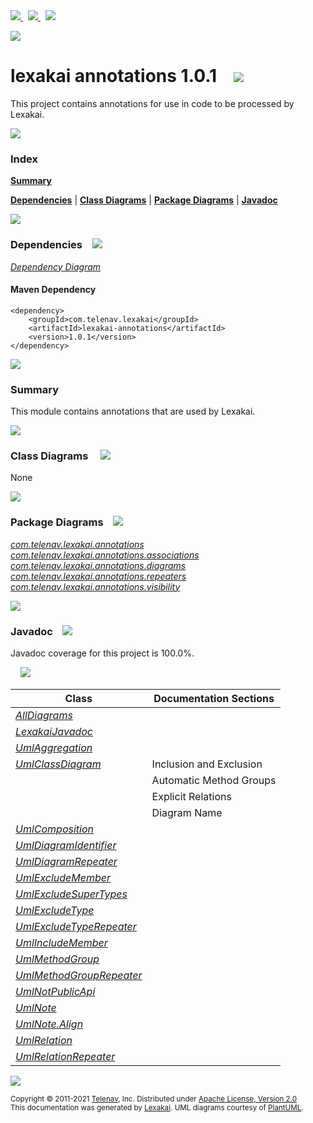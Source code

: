 [//]: # (start-user-text)

<a href="https://www.lexakai.org">
<img src="https://telenav.github.io/telenav-assets/images/icons/web-32.png" srcset="https://telenav.github.io/telenav-assets/images/icons/web-32-2x.png 2x"/>
</a>
&nbsp;
<a href="https://twitter.com/openlexakai">
<img src="https://telenav.github.io/telenav-assets/logos/twitter/twitter-32.png" srcset="https://telenav.github.io/telenav-assets/images/logos/twitter/twitter-32-2x.png 2x"/>
</a>
&nbsp;
<a href="https://lexakai.zulipchat.com">
<img src="https://telenav.github.io/telenav-assets/images/zulip-32.png" srcset="https://telenav.github.io/telenav-assets/images/logos/zulip/zulip-32-2x.png 2x"/>
</a>

<p></p>

<img src="https://telenav.github.io/telenav-assets/images/lexakai-background-1024.png" srcset="https://telenav.github.io/telenav-assets/images/backgrounds/lexakai-background-1024-2x.png 2x"/>

[//]: # (end-user-text)

# lexakai annotations 1.0.1 &nbsp;&nbsp; <img src="https://telenav.github.io/telenav-assets/images/icons//annotation-32.png" srcset="https://telenav.github.io/telenav-assets/images/icons//annotation-32-2x.png 2x"/>

This project contains annotations for use in code to be processed by Lexakai.

<img src="https://telenav.github.io/telenav-assets/images/separators/horizontal-line-512.png" srcset="https://telenav.github.io/telenav-assets/images/separators/horizontal-line-512-2x.png 2x"/>

### Index

[**Summary**](#summary)  

[**Dependencies**](#dependencies) | [**Class Diagrams**](#class-diagrams) | [**Package Diagrams**](#package-diagrams) | [**Javadoc**](#javadoc)

<img src="https://telenav.github.io/telenav-assets/images/separators/horizontal-line-512.png" srcset="https://telenav.github.io/telenav-assets/images/separators/horizontal-line-512-2x.png 2x"/>

### Dependencies <a name="dependencies"></a> &nbsp;&nbsp; <img src="https://telenav.github.io/telenav-assets/images/icons/dependencies-32.png" srcset="https://telenav.github.io/telenav-assets/images/icons/dependencies-32-2x.png 2x"/>

[*Dependency Diagram*](https://www.lexakai.org/1.0.1/lexakai/lexakai-annotations/documentation/diagrams/dependencies.svg)

#### Maven Dependency

    <dependency>
        <groupId>com.telenav.lexakai</groupId>
        <artifactId>lexakai-annotations</artifactId>
        <version>1.0.1</version>
    </dependency>

<img src="https://telenav.github.io/telenav-assets/images/separators/horizontal-line-128.png" srcset="https://telenav.github.io/telenav-assets/images/separators/horizontal-line-128-2x.png 2x"/>

[//]: # (start-user-text)

### Summary <a name = "summary"></a>

This module contains annotations that are used by Lexakai.

[//]: # (end-user-text)

<img src="https://telenav.github.io/telenav-assets/images/separators/horizontal-line-128.png" srcset="https://telenav.github.io/telenav-assets/images/separators/horizontal-line-128-2x.png 2x"/>

### Class Diagrams <a name="class-diagrams"></a> &nbsp; &nbsp; <img src="https://telenav.github.io/telenav-assets/images/icons/diagram-40.png" srcset="https://telenav.github.io/telenav-assets/images/icons/diagram-40-2x.png 2x"/>

None

<img src="https://telenav.github.io/telenav-assets/images/separators/horizontal-line-128.png" srcset="https://telenav.github.io/telenav-assets/images/separators/horizontal-line-128-2x.png 2x"/>

### Package Diagrams <a name="package-diagrams"></a> &nbsp;&nbsp; <img src="https://telenav.github.io/telenav-assets/images/icons/box-24.png" srcset="https://telenav.github.io/telenav-assets/images/icons/box-24-2x.png 2x"/>

[*com.telenav.lexakai.annotations*](https://www.lexakai.org/1.0.1/lexakai/lexakai-annotations/documentation/diagrams/com.telenav.lexakai.annotations.svg)  
[*com.telenav.lexakai.annotations.associations*](https://www.lexakai.org/1.0.1/lexakai/lexakai-annotations/documentation/diagrams/com.telenav.lexakai.annotations.associations.svg)  
[*com.telenav.lexakai.annotations.diagrams*](https://www.lexakai.org/1.0.1/lexakai/lexakai-annotations/documentation/diagrams/com.telenav.lexakai.annotations.diagrams.svg)  
[*com.telenav.lexakai.annotations.repeaters*](https://www.lexakai.org/1.0.1/lexakai/lexakai-annotations/documentation/diagrams/com.telenav.lexakai.annotations.repeaters.svg)  
[*com.telenav.lexakai.annotations.visibility*](https://www.lexakai.org/1.0.1/lexakai/lexakai-annotations/documentation/diagrams/com.telenav.lexakai.annotations.visibility.svg)

<img src="https://telenav.github.io/telenav-assets/images/separators/horizontal-line-128.png" srcset="https://telenav.github.io/telenav-assets/images/separators/horizontal-line-128-2x.png 2x"/>

### Javadoc <a name="javadoc"></a> &nbsp;&nbsp; <img src="https://telenav.github.io/telenav-assets/images/icons/books-24.png" srcset="https://telenav.github.io/telenav-assets/images/icons/books-24-2x.png 2x"/>

Javadoc coverage for this project is 100.0%.  
  
&nbsp; &nbsp; <img src="https://telenav.github.io/telenav-assets/images/meters/meter-100-96.png" srcset="https://telenav.github.io/telenav-assets/images/meters/meter-100-96-2x.png 2x"/>




| Class | Documentation Sections |
|---|---|
| [*AllDiagrams*](https://www.lexakai.org/1.0.1/javadoc/lexakai-annotations/lexakai.annotations/////////////////////////////////////////////////////.html) |  |  
| [*LexakaiJavadoc*](https://www.lexakai.org/1.0.1/javadoc/lexakai-annotations/lexakai.annotations///////////////////////////////////////////////.html) |  |  
| [*UmlAggregation*](https://www.lexakai.org/1.0.1/javadoc/lexakai-annotations/lexakai.annotations////////////////////////////////////////////////////////////.html) |  |  
| [*UmlClassDiagram*](https://www.lexakai.org/1.0.1/javadoc/lexakai-annotations/lexakai.annotations////////////////////////////////////////////////.html) | Inclusion and Exclusion |  
| | Automatic Method Groups |  
| | Explicit Relations |  
| | Diagram Name |  
| [*UmlComposition*](https://www.lexakai.org/1.0.1/javadoc/lexakai-annotations/lexakai.annotations////////////////////////////////////////////////////////////.html) |  |  
| [*UmlDiagramIdentifier*](https://www.lexakai.org/1.0.1/javadoc/lexakai-annotations/lexakai.annotations//////////////////////////////////////////////////////////////.html) |  |  
| [*UmlDiagramRepeater*](https://www.lexakai.org/1.0.1/javadoc/lexakai-annotations/lexakai.annotations/////////////////////////////////////////////////////////////.html) |  |  
| [*UmlExcludeMember*](https://www.lexakai.org/1.0.1/javadoc/lexakai-annotations/lexakai.annotations////////////////////////////////////////////////////////////.html) |  |  
| [*UmlExcludeSuperTypes*](https://www.lexakai.org/1.0.1/javadoc/lexakai-annotations/lexakai.annotations////////////////////////////////////////////////////////////////.html) |  |  
| [*UmlExcludeType*](https://www.lexakai.org/1.0.1/javadoc/lexakai-annotations/lexakai.annotations//////////////////////////////////////////////////////////.html) |  |  
| [*UmlExcludeTypeRepeater*](https://www.lexakai.org/1.0.1/javadoc/lexakai-annotations/lexakai.annotations/////////////////////////////////////////////////////////////////.html) |  |  
| [*UmlIncludeMember*](https://www.lexakai.org/1.0.1/javadoc/lexakai-annotations/lexakai.annotations////////////////////////////////////////////////////////////.html) |  |  
| [*UmlMethodGroup*](https://www.lexakai.org/1.0.1/javadoc/lexakai-annotations/lexakai.annotations///////////////////////////////////////////////.html) |  |  
| [*UmlMethodGroupRepeater*](https://www.lexakai.org/1.0.1/javadoc/lexakai-annotations/lexakai.annotations/////////////////////////////////////////////////////////////////.html) |  |  
| [*UmlNotPublicApi*](https://www.lexakai.org/1.0.1/javadoc/lexakai-annotations/lexakai.annotations///////////////////////////////////////////////////////////.html) |  |  
| [*UmlNote*](https://www.lexakai.org/1.0.1/javadoc/lexakai-annotations/lexakai.annotations////////////////////////////////////////.html) |  |  
| [*UmlNote.Align*](https://www.lexakai.org/1.0.1/javadoc/lexakai-annotations/lexakai.annotations//////////////////////////////////////////////.html) |  |  
| [*UmlRelation*](https://www.lexakai.org/1.0.1/javadoc/lexakai-annotations/lexakai.annotations/////////////////////////////////////////////////////////.html) |  |  
| [*UmlRelationRepeater*](https://www.lexakai.org/1.0.1/javadoc/lexakai-annotations/lexakai.annotations//////////////////////////////////////////////////////////////.html) |  |  

[//]: # (start-user-text)



[//]: # (end-user-text)

<img src="https://telenav.github.io/telenav-assets/images/separators/horizontal-line-512.png" srcset="https://telenav.github.io/telenav-assets/images/separators/horizontal-line-512-2x.png 2x"/>

<sub>Copyright &#169; 2011-2021 [Telenav](http://telenav.com), Inc. Distributed under [Apache License, Version 2.0](LICENSE)</sub>  
<sub>This documentation was generated by [Lexakai](https://lexakai.org). UML diagrams courtesy of [PlantUML](https://plantuml.com).</sub>
